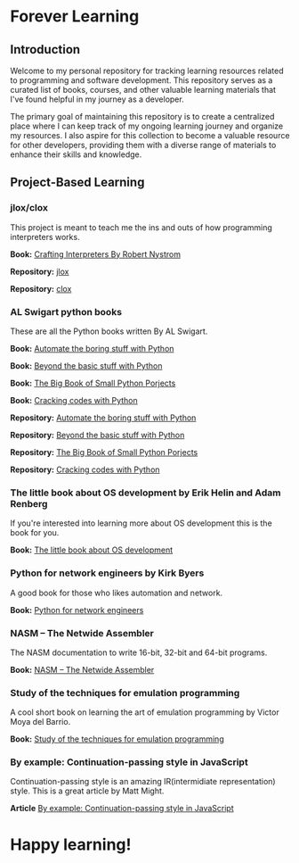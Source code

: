# Forever Learning

## Introduction

Welcome to my personal repository for tracking learning resources related to programming and software development. This repository serves as a curated list of books, courses, and other valuable learning materials that I've found helpful in my journey as a developer.

The primary goal of maintaining this repository is to create a centralized place where I can keep track of my ongoing learning journey and organize my resources. I also aspire for this collection to become a valuable resource for other developers, providing them with a diverse range of materials to enhance their skills and knowledge.

## Project-Based Learning

### jlox/clox

This project is meant to teach me the ins and outs of how programming interpreters works.

**Book:** [Crafting Interpreters By Robert Nystrom](https://craftinginterpreters.com/introduction.html)

**Repository:** [jlox](https://github.com/KhaledAchech/jlox)

**Repository:** [clox](https://github.com/404)

### AL Swigart python books

These are all the Python books written By AL Swigart.

**Book:** [Automate the boring stuff with Python](https://automatetheboringstuff.com/)

**Book:** [Beyond the basic stuff with Python](https://automatetheboringstuff.com/)

**Book:** [The Big Book of Small Python Porjects](https://inventwithpython.com/bigbookpython/)

**Book:** [Cracking codes with Python](https://inventwithpython.com/cracking/)

**Repository:** [Automate the boring stuff with Python](https://github.com/404)

**Repository:** [Beyond the basic stuff with Python](https://github.com/404)

**Repository:** [The Big Book of Small Python Porjects](https://github.com/404)

**Repository:** [Cracking codes with Python](https://github.com/404)

### The little book about OS development by Erik Helin and Adam Renberg

If you're interested into learning more about OS development this is the book for you.

**Book:** [The little book about OS development](https://littleosbook.github.io/#the-reader)

### Python for network engineers by Kirk Byers

A good book for those who likes automation and network.

**Book:** [Python for network engineers](https://pyneng.readthedocs.io/en/latest/index.html)

### NASM – The Netwide Assembler

The NASM documentation to write 16-bit, 32-bit and 64-bit programs.

**Book:** [NASM – The Netwide Assembler](https://www.nasm.us/xdoc/2.16.01/nasmdoc.pdf)

### Study of the techniques for emulation programming

A cool short book on learning the art of emulation programming by Victor Moya del Barrio.

**Book:** [Study of the techniques for emulation programming](http://www.codeslinger.co.uk/files/emu.pdf)

### By example: Continuation-passing style in JavaScript

Continuation-passing style is an amazing IR(intermidiate representation) style. This is a great article by Matt Might.

**Article** [By example: Continuation-passing style in JavaScript](https://matt.might.net/articles/by-example-continuation-passing-style/)

# Happy learning!
